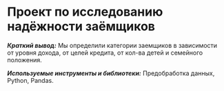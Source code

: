 # Проект по исследованию надёжности заёмщиков 

***Краткий вывод:*** Мы определили категории заемщиков в зависимости от уровня дохода, от целей кредита, от кол-ва детей и семейного положения.

***Используемые инструменты и библиотеки:*** Предобработка данных, Python, Pandas. 

 

